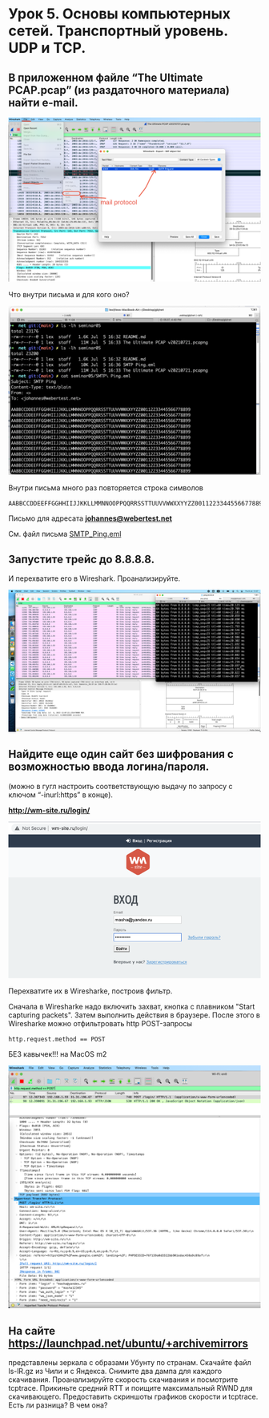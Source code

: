 # Урок 5. Основы компьютерных сетей. Транспортный уровень. UDP и TCP.

## В приложенном файле “The Ultimate PCAP.pcap” (из раздаточного материала) найти e-mail.

![filter-mail](./img/filter-mail.png)

Что внутри письма и для кого оно?

![e-mail](./img/e-mail.png)

Внутри письма много раз повторяется строка символов

```
AABBCCDDEEFFGGHHIIJJKKLLMMNNOOPPQQRRSSTTUUVVWWXXYYZZ00112233445566778899
```

Письмо для адресата **<johannes@webertest.net>**

См. файл письма [SMTP_Ping.eml](./SMTP_Ping.eml)

## Запустите трейс до 8.8.8.8.

И перехватите его в Wireshark. Проанализируйте.

![ping-8888](./img/ping-8888.png)

## Найдите еще один сайт без шифрования с возможностью ввода логина/пароля.

(можно в гугл настроить соответствующую выдачу по запросу с ключом “-inurl:https” в конце).

**http://wm-site.ru/login/**

![masha](./img/masha.png)

Перехватите их в Wiresharke, построив фильтр.

Сначала в Wiresharke надо включить захват, кнопка с плавником "Start capturing packets".
Затем выполнить действия в браузере.
После этого в Wiresharke можно отфильтровать http POST-запросы

```
http.request.method == POST
```

БЕЗ кавычек!!! на MacOS m2

![http-no-secure](./img/http-passwd.png)

## На сайте https://launchpad.net/ubuntu/+archivemirrors

представлены зеркала с образами Убунту по странам. Скачайте файл ls-lR.gz из Чили и с Яндекса. Снимите два дампа для каждого скачивания. Проанализируйте скорость скачивания и посмотрите tcptrace. Прикиньте средний RTT и поищите максимальный RWND для скачивающего.
Предоставить скриншоты графиков скорости и tcptrace. Есть ли разница? В чем она?

